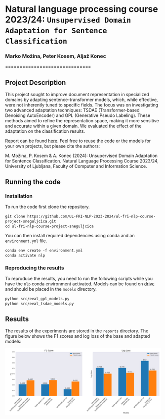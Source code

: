 # Natural language processing course 2023/24: `Unsupervised Domain Adaptation for Sentence Classification`

### Marko Možina, Peter Kosem, Aljaž Konec
==============================

## Project Description
This project sought to improve document representation in specialized domains by adapting sentence-transformer models, which, while effective, were not inherently tuned to specific fields. The focus was on investigating two advanced adaptation techniques: TSDAE (Transformer-based Denoising AutoEncoder) and GPL (Generative Pseudo Labeling). These methods aimed to refine the representation space, making it more sensitive and accurate within a given domain. We evaluated the effect of the adaptation on the classification results.

Report can be found [here](./reports/report.pdf). Feel free to reuse the code or the models for your own projects, but please cite the authors:

M. Možina, P. Kosem & A. Konec (2024): Unsupervised Domain Adaptation for Sentence Classification. Natural Language Processing Course 2023/24, University of Ljubljana, Faculty of Computer and Information Science.

## Running the code

### Installation

To run the code first clone the repository.

```
git clone https://github.com/UL-FRI-NLP-2023-2024/ul-fri-nlp-course-project-sneguljcica.git
cd ul-fri-nlp-course-project-sneguljcica
```

You can then install required dependencies using conda and an `environment.yml` file.

```
conda env create -f environment.yml
conda activate nlp
```

### Reproducing the results

To reproduce the results, you need to run the following scripts while you have the `nlp` conda environment activated. Models can be found on [drive](https://unilj-my.sharepoint.com/personal/mm4195_student_uni-lj_si/_layouts/15/onedrive.aspx?id=%2Fpersonal%2Fmm4195%5Fstudent%5Funi%2Dlj%5Fsi%2FDocuments%2Fmodels&ga=1) and should be placed in the `models` directory.

```
python src/eval_gpl_models.py
python src/eval_tsdae_models.py
```

## Results

The results of the experiments are stored in the `reports` directory. The figure below shows the F1 scores and log loss of the base and adapted models:

![Results](./reports/fig/tsdae_base_horizontal.png)